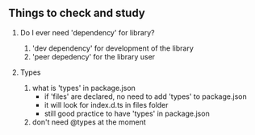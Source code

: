 ## Things to check and study

1. Do I ever need 'dependency' for library? 
   1. 'dev dependency' for development of the library
   2. 'peer depedency' for the library user

2. Types
   1. what is 'types' in package.json
      - if 'files' are declared, no need to add 'types' to package.json
      - it will look for index.d.ts in files folder
      - still good practice to have 'types' in package.json
   2. don't need @types at the moment 